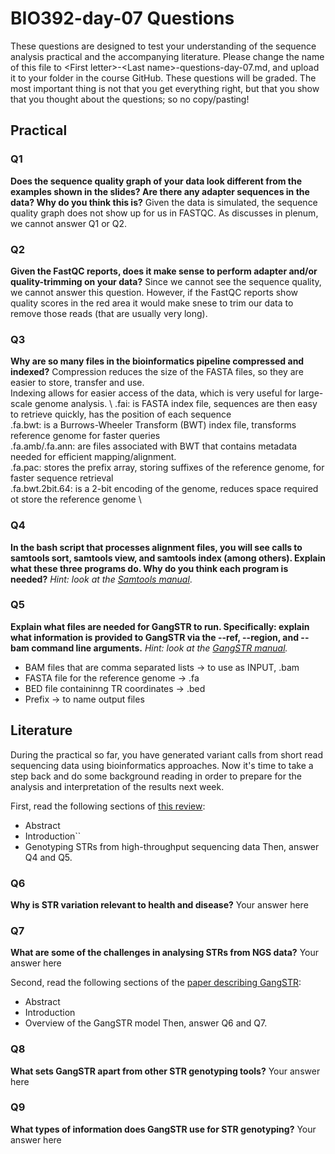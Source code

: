 
# BIO392-day-07 Questions 
These questions are designed to test your understanding of the sequence analysis practical and the accompanying literature. Please change the name of this file to \<First letter\>-\<Last name\>-questions-day-07.md, and upload it to your folder in the course GitHub.
These questions will be graded. The most important thing is not that you get everything right, but that you show that you thought about the questions; so no copy/pasting!

## Practical

### Q1
**Does the sequence quality graph of your data look different from the examples shown in the slides? Are there any adapter sequences in the data? Why do you think this is?**
Given the data is simulated, the sequence quality graph does not show up for us in FASTQC. As discusses in plenum, we cannot answer Q1 or Q2.

### Q2
**Given the FastQC reports, does it make sense to perform adapter and/or quality-trimming on your data?**
Since we cannot see the sequence quality, we cannot answer this question. 
However, if the FastQC reports show quality scores in the red area it would make snese to trim our data to remove those reads (that are usually very long).

### Q3
**Why are so many files in the bioinformatics pipeline compressed and indexed?**
Compression reduces the size of the FASTA files, so they are easier to store, transfer and use. \
Indexing allows for easier access of the data, which is very useful for large-scale genome analysis. \ 
.fai: is FASTA index file, sequences are then easy to retrieve quickly, has the position of each sequence \
.fa.bwt: is a Burrows-Wheeler Transform (BWT) index file, transforms reference genome for faster queries \
.fa.amb/.fa.ann: are files associated with BWT that contains metadata needed for efficient mapping/alignment. \
.fa.pac: stores the prefix array, storing suffixes of the reference genome, for faster sequence retrieval \
.fa.bwt.2bit.64: is a 2-bit encoding of the genome, reduces space required ot store the reference genome \

### Q4
**In the bash script that processes alignment files, you will see calls to samtools sort, samtools view, and samtools index (among others). Explain what these three programs do. Why do you think each program is needed?**
*Hint: look at the [Samtools manual](http://www.htslib.org/doc/samtools.html)*.


### Q5
**Explain what files are needed for GangSTR to run. Specifically: explain what information is provided to GangSTR via the --ref, --region, and --bam command line arguments.**
*Hint: look at the [GangSTR manual](https://github.com/gymreklab/gangstr).*
- BAM files that are comma separated lists -> to use as INPUT, .bam
- FASTA file for the reference genome -> .fa
- BED file containinng TR coordinates -> .bed
- Prefix -> to name output files


## Literature
During the practical so far, you have generated variant calls from short read sequencing data using bioinformatics approaches. Now it's time to take a step back and do some background reading in order to prepare for the analysis and interpretation of the results next week. 

First, read the following sections of [this review](https://www.sciencedirect.com/science/article/pii/S0959437X16301538):
* Abstract
* Introduction``
* Genotyping STRs from high-throughput sequencing data
Then, answer Q4 and Q5.

### Q6
**Why is STR variation relevant to health and disease?**
Your answer here

### Q7
**What are some of the challenges in analysing STRs from NGS data?**
Your answer here

Second, read the following sections of the [paper describing GangSTR](https://academic.oup.com/nar/article/47/15/e90/5518310):
* Abstract
* Introduction
* Overview of the GangSTR model
Then, answer Q6 and Q7.

### Q8
**What sets GangSTR apart from other STR genotyping tools?**
Your answer here

### Q9
**What types of information does GangSTR use for STR genotyping?**
Your answer here
